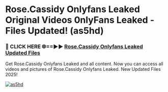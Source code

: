# Rose.Cassidy Onlyfans Leaked Original Videos 0nlyFans Leaked - Files Updated! (as5hd)

<h3>🔴 CLICK HERE 🌐==►► <a href="https://tinyurl.com/3hn5wdd3" rel="nofollow">Rose.Cassidy Onlyfans Leaked Updated Files</a></h3>

Get Rose.Cassidy Onlyfans Leaked and all content. Now you can access all videos and pictures of Rose.Cassidy Onlyfans Leaked. New Updated Files 2025!

[![as5hd](https://i.imgur.com/4HnBqBT.gif)](https://tinyurl.com/3hn5wdd3)
